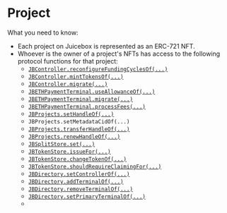 # Project

What you need to know:

* Each project on Juicebox is represented as an ERC-721 NFT.&#x20;
* Whoever is the owner of a project's NFTs has access to the following protocol functions for that project:
  * [`JBController.reconfigureFundingCyclesOf(...)`](../../protocol/specifications/contracts/or-controllers/jbcontroller/write/reconfigurefundingcyclesof.md)
  * [`JBController.mintTokensOf(...)`](../../protocol/specifications/contracts/or-controllers/jbcontroller/write/minttokensof.md)
  * [`JBController.migrate(...)`](../../protocol/specifications/contracts/or-controllers/jbcontroller/write/migrate.md)
  * [`JBETHPaymentTerminal.useAllowanceOf(...)`](../../protocol/specifications/contracts/or-payment-terminals/jbethpaymentterminal/write/useallowanceof.md)
  * [`JBETHPaymentTerminal.migrate(...)`](../../protocol/specifications/contracts/or-payment-terminals/jbethpaymentterminal/write/migrate.md)
  * [`JBETHPaymentTerminal.processFees(...)`](../../protocol/specifications/contracts/or-payment-terminals/jbethpaymentterminal/write/processfees.md)
  * [`JBProjects.setHandleOf(...)`](../../protocol/specifications/contracts/jbprojects/write/sethandleof.md)
  * `JBProjects.setMetadataCidOf(...)`
  * [`JBProjects.transferHandleOf(...)`](../../protocol/specifications/contracts/jbprojects/write/transferhandleof.md)
  * [`JBProjects.renewHandleOf(...)`](../../protocol/specifications/contracts/jbprojects/write/renewhandleof.md)
  * [`JBSplitStore.set(...)`](../../protocol/specifications/contracts/jbsplitstore/write/set.md)
  * [`JBTokenStore.issueFor(...)`](../../protocol/specifications/contracts/jbtokenstore/write/issuefor.md)
  * [`JBTokenStore.changeTokenOf(...)`](../../protocol/specifications/contracts/jbtokenstore/write/changetokenof.md)
  * [`JBTokenStore.shouldRequireClaimingFor(...)`](../../protocol/specifications/contracts/jbtokenstore/write/shouldrequireclaimingfor.md)
  * [`JBDirectory.setControllerOf(...)`](../../protocol/specifications/contracts/jbdirectory/write/setcontrollerof.md)
  * [`JBDirectory.addTerminalOf(...)`](../../protocol/specifications/contracts/jbdirectory/write/addterminalof.md)
  * [`JBDirectory.removeTerminalOf(...)`](../../protocol/specifications/contracts/jbdirectory/write/removeterminalof.md)
  * [`JBDirectory.setPrimaryTerminalOf(...)`](../../protocol/specifications/contracts/jbdirectory/write/setprimaryterminalof.md)
  *
